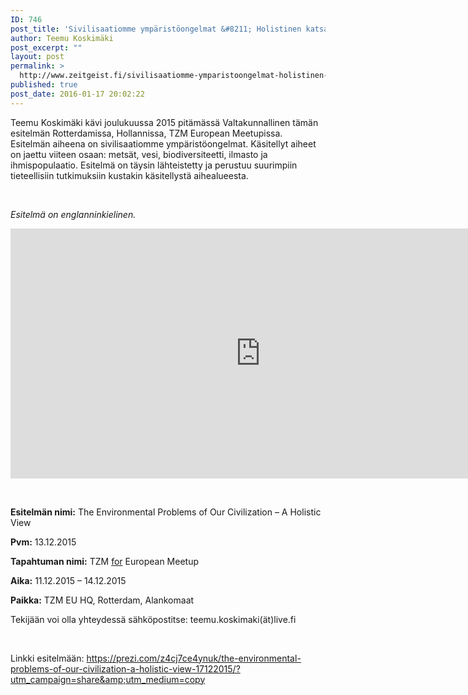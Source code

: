 ```yaml
---
ID: 746
post_title: 'Sivilisaatiomme ympäristöongelmat &#8211; Holistinen katsaus'
author: Teemu Koskimäki
post_excerpt: ""
layout: post
permalink: >
  http://www.zeitgeist.fi/sivilisaatiomme-ymparistoongelmat-holistinen-katsaus/
published: true
post_date: 2016-01-17 20:02:22
---
```

Teemu Koskimäki kävi joulukuussa 2015 pitämässä Valtakunnallinen tämän esitelmän Rotterdamissa, Hollannissa, TZM European Meetupissa.  Esitelmän aiheena on sivilisaatiomme ympäristöongelmat. Käsitellyt aiheet on jaettu viiteen osaan: metsät, vesi, biodiversiteetti, ilmasto ja ihmispopulaatio. Esitelmä on täysin lähteistetty ja perustuu suurimpiin tieteellisiin tutkimuksiin kustakin käsitellystä aihealueesta.

&nbsp;

<em>Esitelmä on englanninkielinen.</em>
<p style="text-align: center;"><iframe id="iframe_container" src="https://prezi.com/embed/z4cj7ce4ynuk/?bgcolor=ffffff&amp;lock_to_path=0&amp;autoplay=0&amp;autohide_ctrls=0&amp;landing_data=bHVZZmNaNDBIWnNjdEVENDRhZDFNZGNIUE43MHdLNWpsdFJLb2ZHanI0amlaWFFpeVZUZStoUWp1M3JOTHJoSnV3PT0&amp;landing_sign=w1bUpG0Pw1fSn7qt8z6RUN5MaB2bRVcgEsgmGvgtVa8" width="800" height="400" frameborder="0" allowfullscreen="allowfullscreen"></iframe></p>
&nbsp;

<strong>Esitelmän nimi:</strong> The Environmental Problems of Our Civilization – A Holistic View

<strong>Pvm:</strong> 13.12.2015

<strong>Tapahtuman nimi:</strong> TZM <a href="http://cognitum.ws/2015/11/24/cognitum-2016-call-for-papers/">for</a> European Meetup

<strong>Aika:</strong> 11.12.2015 – 14.12.2015

<strong>Paikka:</strong> TZM EU HQ, Rotterdam, Alankomaat

Tekijään voi olla yhteydessä sähköpostitse: teemu.koskimaki(ät)live.fi

&nbsp;

Linkki esitelmään: <a href="https://prezi.com/z4cj7ce4ynuk/the-environmental-problems-of-our-civilization-a-holistic-view-17122015/?utm_campaign=share&amp;utm_medium=copy">https://prezi.com/z4cj7ce4ynuk/the-environmental-problems-of-our-civilization-a-holistic-view-17122015/?utm_campaign=share&amp;utm_medium=copy</a>
